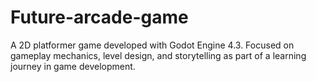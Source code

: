 # Future-arcade-game
A 2D platformer game developed with Godot Engine 4.3. Focused on gameplay mechanics, level design, and storytelling as part of a learning journey in game development.

